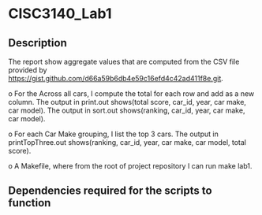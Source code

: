 # CISC3140_Lab1

## Description 

The report show aggregate values that are computed from the CSV file provided by https://gist.github.com/d66a59b6db4e59c16efd4c42ad411f8e.git.

o For the Across all cars, I compute the total for each row and add as a new column. The output in print.out shows(total score, car_id, year, car make, car model).
The output in sort.out shows(ranking, car_id, year, car make, car model).

o For each Car Make grouping, I list the top 3 cars. The output in printTopThree.out shows(ranking, car_id, year, car make, car model, total score).

o A Makefile, where from the root of project repository I can run make lab1.
## Dependencies required for the scripts to function

